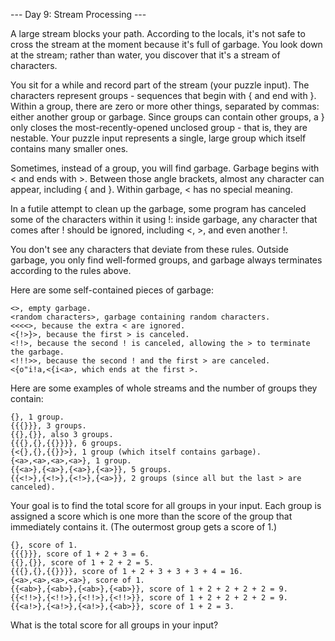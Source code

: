 --- Day 9: Stream Processing ---

A large stream blocks your path. According to the locals, it's not safe
to cross the stream at the moment because it's full of garbage. You look
down at the stream; rather than water, you discover that it's a stream
of characters.

You sit for a while and record part of the stream (your puzzle input).
The characters represent groups - sequences that begin with { and end
with }. Within a group, there are zero or more other things, separated
by commas: either another group or garbage. Since groups can contain
other groups, a } only closes the most-recently-opened unclosed group -
that is, they are nestable. Your puzzle input represents a single, large
group which itself contains many smaller ones.

Sometimes, instead of a group, you will find garbage. Garbage begins
with < and ends with >. Between those angle brackets, almost any
character can appear, including { and }. Within garbage, < has no
special meaning.

In a futile attempt to clean up the garbage, some program has canceled
some of the characters within it using !: inside garbage, any character
that comes after ! should be ignored, including <, >, and even another
!.

You don't see any characters that deviate from these rules. Outside
garbage, you only find well-formed groups, and garbage always terminates
according to the rules above.

Here are some self-contained pieces of garbage:

    <>, empty garbage.
    <random characters>, garbage containing random characters.
    <<<<>, because the extra < are ignored.
    <{!>}>, because the first > is canceled.
    <!!>, because the second ! is canceled, allowing the > to terminate the garbage.
    <!!!>>, because the second ! and the first > are canceled.
    <{o"i!a,<{i<a>, which ends at the first >.

Here are some examples of whole streams and the number of groups they
contain:

    {}, 1 group.
    {{{}}}, 3 groups.
    {{},{}}, also 3 groups.
    {{{},{},{{}}}}, 6 groups.
    {<{},{},{{}}>}, 1 group (which itself contains garbage).
    {<a>,<a>,<a>,<a>}, 1 group.
    {{<a>},{<a>},{<a>},{<a>}}, 5 groups.
    {{<!>},{<!>},{<!>},{<a>}}, 2 groups (since all but the last > are canceled).

Your goal is to find the total score for all groups in your input. Each
group is assigned a score which is one more than the score of the group
that immediately contains it. (The outermost group gets a score of 1.)

    {}, score of 1.
    {{{}}}, score of 1 + 2 + 3 = 6.
    {{},{}}, score of 1 + 2 + 2 = 5.
    {{{},{},{{}}}}, score of 1 + 2 + 3 + 3 + 3 + 4 = 16.
    {<a>,<a>,<a>,<a>}, score of 1.
    {{<ab>},{<ab>},{<ab>},{<ab>}}, score of 1 + 2 + 2 + 2 + 2 = 9.
    {{<!!>},{<!!>},{<!!>},{<!!>}}, score of 1 + 2 + 2 + 2 + 2 = 9.
    {{<a!>},{<a!>},{<a!>},{<ab>}}, score of 1 + 2 = 3.

What is the total score for all groups in your input?

